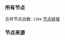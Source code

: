 ### 所有节点
合并节点总数: `1394`
[节点链接](https://raw.githubusercontent.com/rzhy1/11/master/sub/sub_merge_base64.txt)

### 节点来源